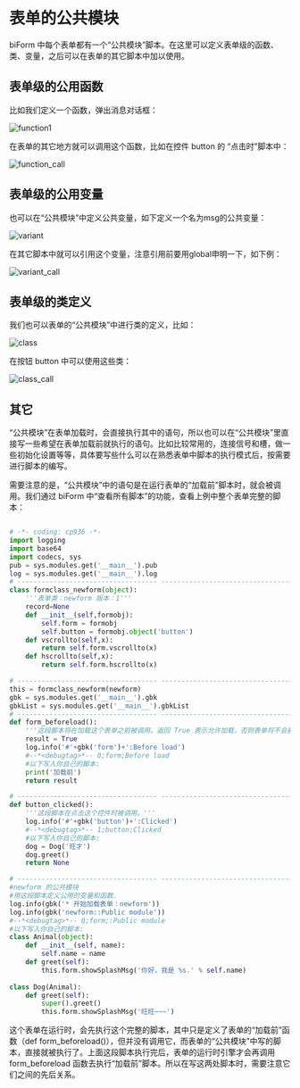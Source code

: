# 表单的公共模块

biForm 中每个表单都有一个“公共模块”脚本。在这里可以定义表单级的函数、类、变量，之后可以在表单的其它脚本中加以使用。

## 表单级的公用函数

比如我们定义一个函数，弹出消息对话框：

![function1](1-1-01.png)

在表单的其它地方就可以调用这个函数，比如在控件 button 的 “点击时”脚本中：

![function_call](1-1-02.png)

## 表单级的公用变量

也可以在“公共模块”中定义公共变量，如下定义一个名为msg的公共变量：

![variant](1-1-03.png)

在其它脚本中就可以引用这个变量，注意引用前要用global申明一下，如下例：

![variant_call](1-1-04.png)

## 表单级的类定义

我们也可以表单的“公共模块”中进行类的定义，比如：

![class](1-1-04.png)

在按钮 button 中可以使用这些类：

![class_call](1-1-05.png)

## 其它

“公共模块”在表单加载时，会直接执行其中的语句，所以也可以在“公共模块”里直接写一些希望在表单加载前就执行的语句。比如比较常用的，连接信号和槽，做一些初始化设置等等，具体要写些什么可以在熟悉表单中脚本的执行模式后，按需要进行脚本的编写。

需要注意的是，“公共模块”中的语句是在运行表单的“加载前”脚本时，就会被调用。我们通过 biForm 中“查看所有脚本”的功能，查看上例中整个表单完整的脚本：

``` python 

# -*- coding: cp936 -*-
import logging
import base64
import codecs, sys
pub = sys.modules.get('__main__').pub
log = sys.modules.get('__main__').log
# ----------------------------------- -----------------------------------
class formclass_newform(object):
	'''表单类：newform 版本：1'''
	record=None
	def __init__(self,formobj):
		self.form = formobj
		self.button = formobj.object('button')
	def vscrollto(self,x):
		return self.form.vscrollto(x)
	def hscrollto(self,x):
		return self.form.hscrollto(x)

# ----------------------------------- -----------------------------------
this = formclass_newform(newform)
gbk = sys.modules.get('__main__').gbk
gbkList = sys.modules.get('__main__').gbkList
# ----------------------------------- -----------------------------------
def form_beforeload():
	'''这段脚本将在加载这个表单之前被调用。返回 True 表示允许加载，否则表单将不会被加载。'''
	result = True
	log.info('#'+gbk('form')+':Before load')
	#--*<debugtag>*-- 0;form;Before load
	#以下写入你自己的脚本:
	print('加载前')
	return result

# ----------------------------------- -----------------------------------
def button_clicked():
	'''这段脚本在点击这个控件时被调用。'''
	log.info('#'+gbk('button')+':Clicked')
	#--*<debugtag>*-- 1;button;Clicked
	#以下写入你自己的脚本:
	dog = Dog('旺才')
	dog.greet()
	return None

# ----------------------------------- -----------------------------------
#newform 的公共模块
#用这段脚本定义公用的变量和函数.
log.info(gbk('* 开始加载表单：newform'))
log.info(gbk('newform::Public module'))
#--*<debugtag>*-- 0;form;:Public module
#以下写入你自己的脚本:
class Animal(object):
    def __init__(self, name):
        self.name = name
    def greet(self):
        this.form.showSplashMsg('你好，我是 %s.' % self.name)
 
class Dog(Animal):
    def greet(self):
        super().greet()
        this.form.showSplashMsg('旺旺~~~')

```

这个表单在运行时，会先执行这个完整的脚本，其中只是定义了表单的“加载前”函数（def form_beforeload()），但并没有调用它，而表单的“公共模块”中写的脚本，直接就被执行了。上面这段脚本执行完后，表单的运行时引擎才会再调用 form_beforeload 函数去执行“加载前”脚本。所以在写这两处脚本时，需要注意它们之间的先后关系。



